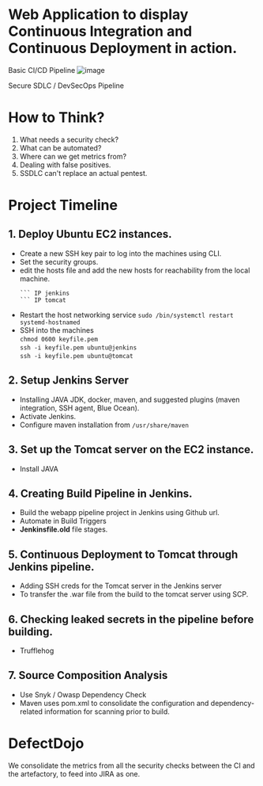 # Web Application to display Continuous Integration and Continuous Deployment in action.

Basic CI/CD Pipeline
![image](https://github.com/velvet-jedi/webapp/assets/132247456/290925a3-9c92-4622-b7db-944c7afa6b6a)

Secure SDLC / DevSecOps Pipeline


# How to Think?
1. What needs a security check?
2. What can be automated? 
3. Where can we get metrics from?
4. Dealing with false positives.
5. SSDLC can't replace an actual pentest.

# Project Timeline
## 1. Deploy Ubuntu EC2 instances.
   - Create a new SSH key pair to log into the machines using CLI.
   - Set the security groups.
   - edit the hosts file and add the new hosts for reachability from the local machine.
     ```sudo nano /etc/hosts
     ``` IP jenkins
     ``` IP tomcat
   - Restart the host networking service ```sudo /bin/systemctl restart systemd-hostnamed```
   - SSH into the machines <br>
   ```chmod 0600 keyfile.pem```<br>
   ```ssh -i keyfile.pem ubuntu@jenkins```<br>
   ```ssh -i keyfile.pem ubuntu@tomcat```

## 2. Setup Jenkins Server
   - Installing JAVA JDK, docker, maven, and suggested plugins (maven integration, SSH agent, Blue Ocean).
   - Activate Jenkins.
   - Configure maven installation from ```/usr/share/maven```

## 3. Set up the Tomcat server on the EC2 instance.
   - Install JAVA

## 4. Creating Build Pipeline in Jenkins.
   - Build the webapp pipeline project in Jenkins using Github url.
   - Automate in Build Triggers 
   - **Jenkinsfile.old** file stages.

## 5. Continuous Deployment to Tomcat through Jenkins pipeline.
   - Adding SSH creds for the Tomcat server in the Jenkins server
   - To transfer the .war file from the build to the tomcat server using SCP.
  
## 6. Checking leaked secrets in the pipeline **before** building.
   - Trufflehog
  
## 7. Source Composition Analysis
   - Use Snyk / Owasp Dependency Check
   - Maven uses pom.xml to consolidate the configuration and dependency-related information for scanning prior to build.

 
# DefectDojo
We consolidate the metrics from all the security checks between the CI and the artefactory, to feed into JIRA as one.
